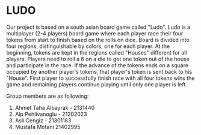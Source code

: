 # LUDO

Our project is based on a south asian board game called "Ludo". Ludo is a multiplayer (2-4 players) board game where each player race their four tokens from start to finish based on the rolls on dice. Board is divided into four regions, distinguishable by colors, one for each player. At the beginning, tokens are kept in the regions called "Houses" different for all players. Players need to roll a 6 on a die to get one token out of the house and participate in the race. If the advance of the tokens ends on a square occupied by another player's tokens, that player's token is sent back to his "House". First player to successfully finish race with all four tokens wins the game and remaining players continue playing until only one player is left.

Group members are as following: 

1. Ahmet Taha Albayrak - 2131440
2. Alp Pehlivanoglu - 21202023
3. Asli Cengiz - 21301183
4. Mustafa Motani 21402995
